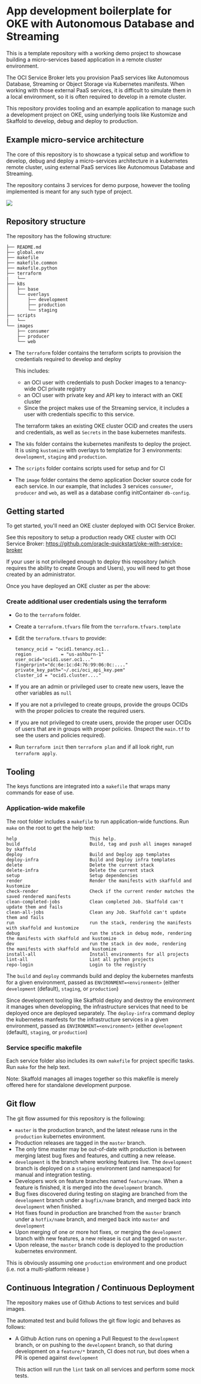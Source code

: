 # App development boilerplate for OKE with Autonomous Database and Streaming

This is a template repository with a working demo project to showcase building a micro-services based application in a remote cluster environment.

The OCI Service Broker lets you provision PaaS services like Autonomous Database, Streaming or Object Storage via Kubernetes manifests. When working with those external PaaS services, it is difficult to simulate them in a local environment, so it is often required to develop in a remote cluster.

This repository provides tooling and an example application to manage such a development project on OKE, using underlying tools like Kustomize and Skaffold to develop, debug and deploy to production.

## Example micro-service architecture

The core of this repository is to showcase a typical setup and workflow to develop, debug and deploy a micro-services architecture in a kubernetes remote cluster, using external PaaS services like Autonomous Database and Streaming.

The repository contains 3 services for demo purpose, however the tooling implemented is meant for any such type of project.

![](./docs/app.png)

## Repository structure

The repository has the following structure:

```
├── README.md
├── global.env
├── makefile
├── makefile.common
├── makefile.python
├── terraform
|   └──
├── k8s
│   ├── base
│   └── overlays
│       ├── development
│       ├── production
│       └── staging
├── scripts
|   └──
└── images
    ├── consumer
    ├── producer
    └── web
```

- The `terraform` folder contains the terraform scripts to provision the credentials required to develop and deploy

    This includes:
    - an OCI user with credentials to push Docker images to a tenancy-wide OCI private registry
    - an OCI user with private key and API key to interact with an OKE cluster
    - Since the project makes use of the Streaming service, it includes a user with credentials specific to this service.

    The terraform takes an existing OKE cluster OCID and creates the users and credentials, as well as `Secrets` in the base kubernetes manifests.

- The `k8s` folder contains the kubernetes manifests to deploy the project. It is using `kustomize` with overlays to templatize for 3 environments: `development`, `staging` and `production`.

- The `scripts` folder contains scripts used for setup and for CI

- The `image` folder contains the demo application Docker source code for each service. In our example, that includes 3 services `consumer`, `producer` and `web`, as well as a database config initContainer `db-config`.

## Getting started

To get started, you'll need an OKE cluster deployed with OCI Service Broker.

See this repository to setup a production ready OKE cluster with OCI Service Broker: https://github.com/oracle-quickstart/oke-with-service-broker

If your user is not privileged enough to deploy this repository (which requires the ability to create Groups and Users), you will need to get those created by an administrator. 

Once you have deployed an OKE cluster as per the above:

### Create additional user credentials using the terraform

- Go to the `terraform` folder.
- Create a `terraform.tfvars` file from the `terraform.tfvars.template`
- Edit the `terraform.tfvars` to provide:

    ```
    tenancy_ocid = "ocid1.tenancy.oc1..
    region           = "us-ashburn-1"
    user_ocid="ocid1.user.oc1..."
    fingerprint="dc:6e:1c:d4:76:99:06:0c:...."
    private_key_path="~/.oci/oci_api_key.pem"
    cluster_id = "ocid1.cluster...."
    ```
- If you are an admin or privileged user to create new users, leave the other variables as `null`
- If you are not a privileged to create groups, provide the groups OCIDs with the proper policies to create the required users. 
- If you are not privileged to create users, provide the proper user OCIDs of users that are in groups with proper policies. (Inspect the `main.tf` to see the users and policies required).
- Run `terraform init` then `terraform plan` and if all look right, run `terraform apply`.


## Tooling

The keys functions are integrated into a `makefile` that wraps many commands for ease of use. 

### Application-wide makefile

The root folder includes a `makefile` to run application-wide functions. Run `make` on the root to get the help text:

```
help                           This help.
build                          Build, tag and push all images managed by skaffold
deploy                         Build and Deploy app templates
deploy-infra                   Build and Deploy infra templates
delete                         Delete the current stack
delete-infra                   Delete the current stack
setup                          Setup dependencies
render                         Render the manifests with skaffold and kustomize
check-render                   Check if the current render matches the saved rendered manifests
clean-completed-jobs           Clean completed Job. Skaffold can't update them and fails
clean-all-jobs                 Clean any Job. Skaffold can't update them and fails
run                            run the stack, rendering the manifests with skaffold and kustomize
debug                          run the stack in debug mode, rendering the manifests with skaffold and kustomize
dev                            run the stack in dev mode, rendering the manifests with skaffold and kustomize
install-all                    Install environments for all projects
lint-all                       Lint all python projects
repo-login                     Login to the registry
```

The `build` and `deploy` commands build and deploy the kubernetes manfests for a given environment, passed as `ENVIRONMENT=<environment>` (either `development` (default), `staging`, or `production`)

Since development tooling like Skaffold deploy and destroy the environment it manages when developping, the infrastructure services that need to be deployed once are deployed separately. The `deploy-infra` command deploy the kubernetes manfests for the infrastructure services in a given environment, passed as `ENVIRONMENT=<environment>` (either `development` (default), `staging`, or `production`)

### Service specific makefile

Each service folder also includes its own `makefile` for project specific tasks. Run `make` for the help text.

Note: Skaffold manages all images together so this makefile is merely offered here for standalone development purpose.


## Git flow

The git flow assumed for this repository is the following:

- `master` is the production branch, and the latest release runs in the `production` kubernetes environment. 
- Production releases are tagged in the `master` branch.
- The only time master may be out-of-date with production is between merging latest bug fixes and features, and cutting a new release.
- `development` is the branch where working features live. The `development` branch is deployed on a `staging` environment (and namespace) for manual and integration testing.
- Developers work on feature branches named `feature/name`. When a feature is finished, it is merged into the `development` branch. 
- Bug fixes discovered during testing on staging are branched from the `development` branch under a `bugfix/name` branch, and merged back into `development` when finished.
- Hot fixes found in production are branched from the `master` branch under a `hotfix/name` branch, and merged back into `master` and `development`
- Upon merging of one or more hot fixes, or merging the `development` branch with new features, a new release is cut and tagged on `master`.
- Upon release, the `master` branch code is deployed to the production kubernetes environment.

This is obviously assuming one `production` environment and one product (i.e. not a multi-platform release )

## Continuous Integration / Continuous Deployment

The repository makes use of Github Actions to test services and build images.

The automated test and build follows the git flow logic and behaves as follows:

- A Github Action runs on opening a Pull Request to the `development` branch, or on pushing to the `development` branch, so that during development on a `feature/*` branch, CI does not run, but does when a PR is opened against `development`

    This action will run the `lint` task on all services and perform some mock tests.


